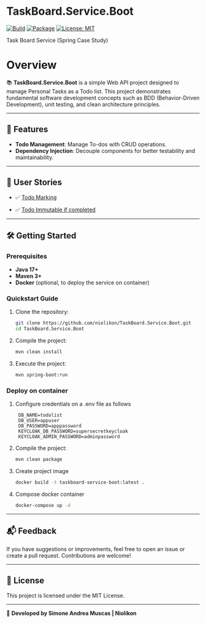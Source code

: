 # TaskBoard.Service.Boot
[![Build](https://github.com/niolikon/TaskBoard.Service.Boot/actions/workflows/build-and-test.yml/badge.svg)](https://github.com/niolikon/TaskBoard.Service.Boot/actions)
[![Package](https://github.com/niolikon/TaskBoard.Service.Boot/actions/workflows/publish-release.yml/badge.svg)](https://github.com/niolikon/TaskBoard.Service.Boot/actions)
[![License: MIT](https://img.shields.io/badge/License-MIT-green.svg)](https://opensource.org/licenses/MIT)

Task Board Service (Spring Case Study)

# Overview

📚 **TaskBoard.Service.Boot** is a simple Web API project designed to manage Personal Tasks as a Todo list.
This project demonstrates fundamental software development concepts such as BDD (Behavior-Driven Development), 
unit testing, and clean architecture principles.

---

## 🚀 Features

- **Todo Management**: Manage To-dos with CRUD operations.
- **Dependency Injection**: Decouple components for better testability and maintainability.

---

## 📖 User Stories

- ✅ [Todo Marking](https://github.com/niolikon/TaskBoard.Service.Boot/issues/1)

- ✅ [Todo Immutable if completed](https://github.com/niolikon/TaskBoard.Service.Boot/issues/5)

---

## 🛠️ Getting Started

### Prerequisites

- **Java 17+**
- **Maven 3+**
- **Docker** (optional, to deploy the service on container)


### Quickstart Guide

1. Clone the repository:
   ```bash
   git clone https://github.com/niolikon/TaskBoard.Service.Boot.git
   cd TaskBoard.Service.Boot
   ```

2. Compile the project:
   ```bash
   mvn clean install
   ```
   
3. Execute the project:
   ```bash
   mvn spring-boot:run
   ```

### Deploy on container

1. Configure credentials on a .env file as follows
   ```
    DB_NAME=todolist
    DB_USER=appuser
    DB_PASSWORD=apppassword
    KEYCLOAK_DB_PASSWORD=supersecretkeycloak
    KEYCLOAK_ADMIN_PASSWORD=adminpassword
   ```

2. Compile the project:
   ```bash
   mvn clean package
   ```
   
3. Create project image
   ```bash
   docker build -t taskboard-service-boot:latest .
   ```

4. Compose docker container
   ```bash
   docker-compose up -d
   ```

---

## 📬 Feedback

If you have suggestions or improvements, feel free to open an issue or create a pull request. Contributions are welcome!

---

## 📝 License

This project is licensed under the MIT License.

---
🚀 **Developed by Simone Andrea Muscas | Niolikon**

